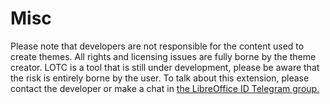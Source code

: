 # Misc

Please note that developers are not responsible for the content used to create themes. All rights and licensing issues are fully borne by the theme creator. LOTC is a tool that is still under development, please be aware that the risk is entirely borne by the user. To talk about this extension, please contact the developer or make a chat in [the LibreOffice ID Telegram group. ](https://t.me/libreofficeid)

